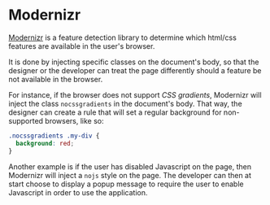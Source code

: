 # Modernizr

[Modernizr](https://modernizr.com/) is a feature detection library to determine which html/css features are available
in the user's browser.

It is done by injecting specific classes on the document's body, so that the designer or the developer can treat the page
differently should a feature be not available in the browser.

For instance, if the browser does not support *CSS gradients*, Modernizr will inject the class `nocssgradients` in the
document's body. That way, the designer can create a rule that will set a regular background for non-supported browsers, like so:

```css
.nocssgradients .my-div {
  background: red;
}
```

Another example is if the user has disabled Javascript on the page, then Modernizr will inject a `nojs` style on the page.
The developer can then at start choose to display a popup message to require the user to enable Javascript in order to
use the application.
